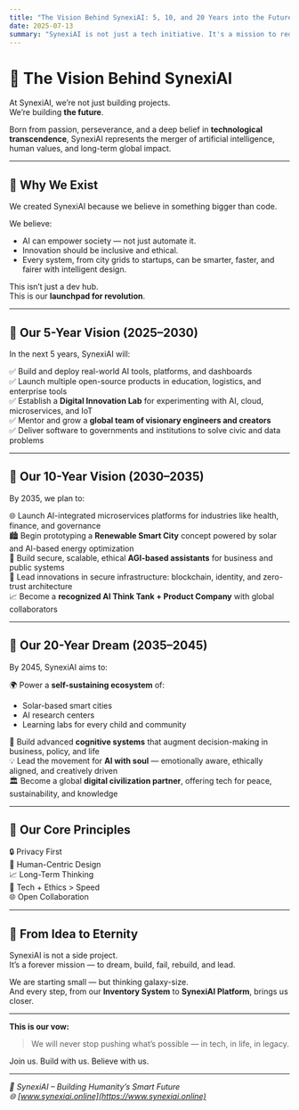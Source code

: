 ```yaml
---
title: "The Vision Behind SynexiAI: 5, 10, and 20 Years into the Future"
date: 2025-07-13
summary: "SynexiAI is not just a tech initiative. It's a mission to redefine how AI, data, and futuristic solutions can reshape humanity’s future — one innovation at a time."
---
```


# 🌌 The Vision Behind SynexiAI

At SynexiAI, we’re not just building projects.  
We’re building **the future**.

Born from passion, perseverance, and a deep belief in **technological transcendence**, SynexiAI represents the merger of artificial intelligence, human values, and long-term global impact.

---

## 🧭 Why We Exist

We created SynexiAI because we believe in something bigger than code.

We believe:
- AI can empower society — not just automate it.
- Innovation should be inclusive and ethical.
- Every system, from city grids to startups, can be smarter, faster, and fairer with intelligent design.

This isn’t just a dev hub.  
This is our **launchpad for revolution**.

---

## 🔭 Our 5-Year Vision (2025–2030)

In the next 5 years, SynexiAI will:

✅ Build and deploy real-world AI tools, platforms, and dashboards  
✅ Launch multiple open-source products in education, logistics, and enterprise tools  
✅ Establish a **Digital Innovation Lab** for experimenting with AI, cloud, microservices, and IoT  
✅ Mentor and grow a **global team of visionary engineers and creators**  
✅ Deliver software to governments and institutions to solve civic and data problems

---

## 🚀 Our 10-Year Vision (2030–2035)

By 2035, we plan to:

🌐 Launch AI-integrated microservices platforms for industries like health, finance, and governance  
🏙️ Begin prototyping a **Renewable Smart City** concept powered by solar and AI-based energy optimization  
🤖 Build secure, scalable, ethical **AGI-based assistants** for business and public systems  
📡 Lead innovations in secure infrastructure: blockchain, identity, and zero-trust architecture  
📈 Become a **recognized AI Think Tank + Product Company** with global collaborators

---

## 🧬 Our 20-Year Dream (2035–2045)

By 2045, SynexiAI aims to:

🌍 Power a **self-sustaining ecosystem** of:
- Solar-based smart cities
- AI research centers
- Learning labs for every child and community

🧠 Build advanced **cognitive systems** that augment decision-making in business, policy, and life  
💡 Lead the movement for **AI with soul** — emotionally aware, ethically aligned, and creatively driven  
🏛️ Become a global **digital civilization partner**, offering tech for peace, sustainability, and knowledge

---

## 💎 Our Core Principles

🔒 Privacy First  
🤝 Human-Centric Design  
📈 Long-Term Thinking  
💚 Tech + Ethics > Speed  
🌐 Open Collaboration

---

## 🧠 From Idea to Eternity

SynexiAI is not a side project.  
It’s a forever mission — to dream, build, fail, rebuild, and lead.

We are starting small — but thinking galaxy-size.  
And every step, from our **Inventory System** to **SynexiAI Platform**, brings us closer.

---

**This is our vow:**
> We will never stop pushing what’s possible — in tech, in life, in legacy.

Join us. Build with us. Believe with us.

---

_🚀 SynexiAI – Building Humanity’s Smart Future  
🌐 [www.synexiai.online](https://www.synexiai.online)_
